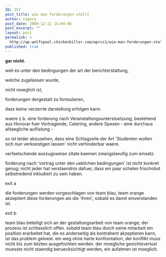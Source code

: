 ```yaml
---
ID: 257
post_title: wie man forderungen stellt
author: rogera
post_date: 2009-12-11 15:04:46
post_excerpt: ""
layout: post
permalink: >
  http://wp.wolfspool.chickenkiller.com/wprcs1/wie-man-forderungen-stellt/
published: true
---
```

<strong>gar nicht.</strong>

weil es unter den bedingungen der art der berichterstattung,

welche zugelassen wurde,

nicht moeglich ist,

forderungen dergestalt zu formulieren,

dass keine verzerrte darstellung erfolgen kann.

waere z.b. eine forderung nach Veranstaltungsunterstuetzung, bestehend aus Honorar fuer Vortragende, Catering, andere Spesen - eine durchaus alltaegliche auflistung -

so ist leider abzusehen, dass eine Schlagzeile der Art 'Studenten wollen sich nun verkoestigen lassen' nicht verhinderbar waere.

verfaelschende auszugsweise zitate kaemen zwangslaeufig zum einsatz.

forderung nach 'vortrag unter den ueblichen bedingungen' ist nicht konkret genug; nicht jeder hat verstaendnis dafuer, dass ein paar schalen frischobst selbstredend inkludiert zu sein haben.

exit a

die forderungen werden vorgeschlagen von team blau, team orange akzeptiert diese forderungen als die 'ihren', sobald es damit einverstanden ist.

exit b

team blau beteiligt sich an der gestaltungsarbeit von team orange; der prozess ist schliesslich offen. sobald team blau durch seine mitarbeit ein position erarbeitet hat, die es anderseitig als kontrahent akzeptieren kann, ist das problem geloest. ein weg ohne harte konfrontation, der konflikt muss nicht bis zum letzten ausgefochten werden. der moegliche gesichtsverlust muesste nicht staendig beruecksichtigt werden, ein aufatmen ist moeglich.